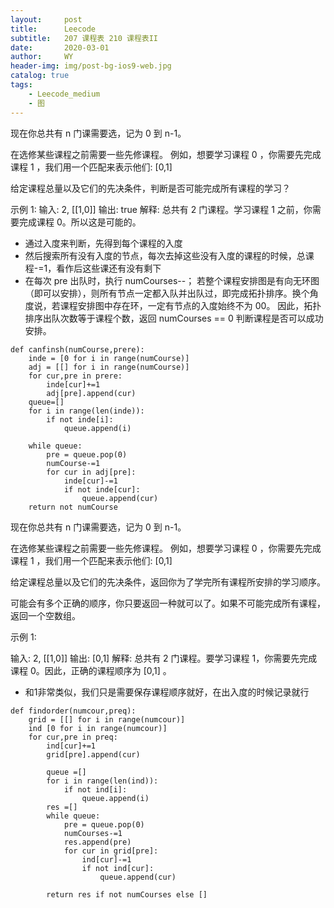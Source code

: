 ```yaml
---
layout:     post
title:      Leecode
subtitle:   207 课程表 210 课程表II
date:       2020-03-01
author:     WY
header-img: img/post-bg-ios9-web.jpg
catalog: true
tags:
    - Leecode_medium
    - 图
---
```



现在你总共有 n 门课需要选，记为 0 到 n-1。

在选修某些课程之前需要一些先修课程。 例如，想要学习课程 0 ，你需要先完成课程 1 ，我们用一个匹配来表示他们: [0,1]

给定课程总量以及它们的先决条件，判断是否可能完成所有课程的学习？

示例 1:
输入: 2, [[1,0]] 
输出: true
解释: 总共有 2 门课程。学习课程 1 之前，你需要完成课程 0。所以这是可能的。

- 通过入度来判断，先得到每个课程的入度
- 然后搜索所有没有入度的节点，每次去掉这些没有入度的课程的时候，总课程-=1，看作后这些课还有没有剩下
- 在每次 pre 出队时，执行 numCourses--；
若整个课程安排图是有向无环图（即可以安排），则所有节点一定都入队并出队过，即完成拓扑排序。换个角度说，若课程安排图中存在环，一定有节点的入度始终不为 00。
因此，拓扑排序出队次数等于课程个数，返回 numCourses == 0 判断课程是否可以成功安排。

```
def canfinsh(numCourse,prere):
    inde = [0 for i in range(numCourse)]
    adj = [[] for i in range(numCourse)]
    for cur,pre in prere:
        inde[cur]+=1
        adj[pre].append(cur)
    queue=[]
    for i in range(len(inde)):
        if not inde[i]:
            queue.append(i)

    while queue:
        pre = queue.pop(0)
        numCourse-=1
        for cur in adj[pre]:
            inde[cur]-=1
            if not inde[cur]:
                queue.append(cur)
    return not numCourse
```

现在你总共有 n 门课需要选，记为 0 到 n-1。

在选修某些课程之前需要一些先修课程。 例如，想要学习课程 0 ，你需要先完成课程 1 ，我们用一个匹配来表示他们: [0,1]

给定课程总量以及它们的先决条件，返回你为了学完所有课程所安排的学习顺序。

可能会有多个正确的顺序，你只要返回一种就可以了。如果不可能完成所有课程，返回一个空数组。

示例 1:

输入: 2, [[1,0]] 
输出: [0,1]
解释: 总共有 2 门课程。要学习课程 1，你需要先完成课程 0。因此，正确的课程顺序为 [0,1] 。

- 和1非常类似，我们只是需要保存课程顺序就好，在出入度的时候记录就行

```
def findorder(numcour,preq):
    grid = [[] for i in range(numcour)]
    ind [0 for i in range(numcour)]
    for cur,pre in preq:
        ind[cur]+=1
        grid[pre].append(cur)

        queue =[]
        for i in range(len(ind)):
            if not ind[i]:
                queue.append(i)
        res =[]
        while queue:
            pre = queue.pop(0)
            numCourses-=1
            res.append(pre)
            for cur in grid[pre]:
                ind[cur]-=1
                if not ind[cur]:
                    queue.append(cur)

        return res if not numCourses else []
```
